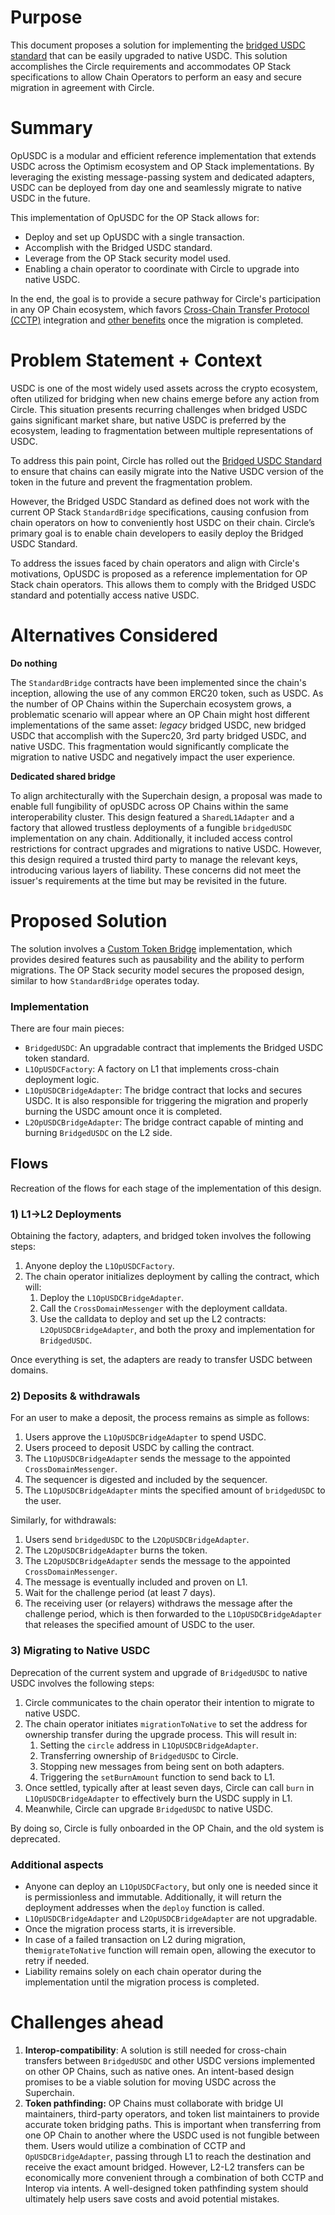 # Purpose

This document proposes a solution for implementing the [bridged USDC standard](https://www.circle.com/blog/bridged-usdc-standard) that can be easily upgraded to native USDC. This solution accomplishes the Circle requirements and accommodates OP Stack specifications to allow Chain Operators to perform an easy and secure migration in agreement with Circle.

# Summary

OpUSDC is a modular and efficient reference implementation that extends USDC across the Optimism ecosystem and OP Stack implementations. By leveraging the existing message-passing system and dedicated adapters, USDC can be deployed from day one and seamlessly migrate to native USDC in the future.

This implementation of OpUSDC for the OP Stack allows for:

- Deploy and set up OpUSDC with a single transaction.
- Accomplish with the Bridged USDC standard.
- Leverage from the OP Stack security model used.
- Enabling a chain operator to coordinate with Circle to upgrade into native USDC.

In the end, the goal is to provide a secure pathway for Circle's participation in any OP Chain ecosystem, which favors [Cross-Chain Transfer Protocol (CCTP)](https://www.notion.so/CCTP-USDC-d464d146ce244502af760a9b9e4765f4?pvs=21) integration and [other benefits](https://www.circle.com/blog/bridged-usdc-standard) once the migration is completed.

# Problem Statement + Context

USDC is one of the most widely used assets across the crypto ecosystem, often utilized for bridging when new chains emerge before any action from Circle. This situation presents recurring challenges when bridged USDC gains significant market share, but native USDC is preferred by the ecosystem, leading to fragmentation between multiple representations of USDC.

To address this pain point, Circle has rolled out the [Bridged USDC Standard](https://www.circle.com/blog/bridged-usdc-standard) to ensure that chains can easily migrate into the Native USDC version of the token in the future and prevent the fragmentation problem.

However, the Bridged USDC Standard as defined does not work with the current OP Stack `StandardBridge` specifications, causing confusion from chain operators on how to conveniently host USDC on their chain. Circle’s primary goal is to enable chain developers to easily deploy the Bridged USDC Standard. 

To address the issues faced by chain operators and align with Circle's motivations, OpUSDC is proposed as a reference implementation for OP Stack chain operators. This allows them to comply with the Bridged USDC standard and potentially access native USDC.

# Alternatives Considered

**Do nothing**

The `StandardBridge` contracts have been implemented since the chain's inception, allowing the use of any common ERC20 token, such as USDC. As the number of OP Chains within the Superchain ecosystem grows, a problematic scenario will appear where an OP Chain might host different implementations of the same asset: *legacy* bridged USDC, new bridged USDC that accomplish with the Superc20, 3rd party bridged USDC, and native USDC. This fragmentation would significantly complicate the migration to native USDC and negatively impact the user experience.

**Dedicated shared bridge**

To align architecturally with the Superchain design, a proposal was made to enable full fungibility of opUSDC across OP Chains within the same interoperability cluster. This design featured a `SharedL1Adapter` and a factory that allowed trustless deployments of a fungible `bridgedUSDC` implementation on any chain. Additionally, it included access control restrictions for contract upgrades and migrations to native USDC. However, this design required a trusted third party to manage the relevant keys, introducing various layers of liability. These concerns did not meet the issuer's requirements at the time but may be revisited in the future.

# Proposed Solution

The solution involves a [Custom Token Bridge](https://docs.optimism.io/builders/app-developers/bridging/custom-bridge) implementation, which provides desired features such as pausability and the ability to perform migrations. The OP Stack security model secures the proposed design, similar to how `StandardBridge` operates today.

### Implementation

There are four main pieces:

- `BridgedUSDC`: An upgradable contract that implements the Bridged USDC token standard.
- `L1OpUSDCFactory`: A factory on L1 that implements cross-chain deployment logic.
- `L1OpUSDCBridgeAdapter`: The bridge contract that locks and secures USDC. It is also responsible for triggering the migration and properly burning the USDC amount once it is completed.
- `L2OpUSDCBridgeAdapter`: The bridge contract capable of minting and burning `BridgedUSDC` on the L2 side.

## Flows

Recreation of the flows for each stage of the implementation of this design.

### 1) L1→L2 Deployments

Obtaining the factory, adapters, and bridged token involves the following steps:

1. Anyone deploy the `L1OpUSDCFactory`. 
2. The chain operator initializes deployment by calling the contract, which will:
    1. Deploy the `L1OpUSDCBridgeAdapter`.
    2. Call the `CrossDomainMessenger` with the deployment calldata.
    3. Use the calldata to deploy and set up the L2 contracts: `L2OpUSDCBridgeAdapter`, and both the proxy and implementation for `BridgedUSDC`.

Once everything is set, the adapters are ready to transfer USDC between domains.

### 2) Deposits & withdrawals

For an user to make a deposit, the process remains as simple as follows:

1. Users approve the `L1OpUSDCBridgeAdapter` to spend USDC.
2. Users proceed to deposit USDC by calling the contract.
3. The `L1OpUSDCBridgeAdapter` sends the message to the appointed `CrossDomainMessenger`.
4. The sequencer is digested and included by the sequencer.
5. The `L1OpUSDCBridgeAdapter` mints the specified amount of `bridgedUSDC` to the user.

Similarly, for withdrawals:

1. Users send `bridgedUSDC` to the `L2OpUSDCBridgeAdapter`.
2. The `L2OpUSDCBridgeAdapter` burns the token.
3. The `L2OpUSDCBridgeAdapter` sends the message to the appointed `CrossDomainMessenger`.
4. The message is eventually included and proven on L1.
5. Wait for the challenge period (at least 7 days).
6. The receiving user (or relayers) withdraws the message after the challenge period, which is then forwarded to the `L1OpUSDCBridgeAdapter` that releases the specified amount of USDC to the user.

### 3) Migrating to Native USDC

Deprecation of the current system and upgrade of `BridgedUSDC` to native USDC involves the following steps:

1. Circle communicates to the chain operator their intention to migrate to native USDC.
2. The chain operator initiates `migrationToNative` to set the address for ownership transfer during the upgrade process. This will result in:
    1. Setting the `circle` address in `L1OpUSDCBridgeAdapter`.
    2. Transferring ownership of `BridgedUSDC` to Circle.
    3. Stopping new messages from being sent on both adapters.
    4. Triggering the `setBurnAmount` function to send back to L1. 
3. Once settled, typically after at least seven days, Circle can call `burn` in `L1OpUSDCBridgeAdapter` to effectively burn the USDC supply in L1.
4. Meanwhile, Circle can upgrade `BridgedUSDC` to native USDC.

By doing so, Circle is fully onboarded in the OP Chain, and the old system is deprecated.

### **Additional aspects**

- Anyone can deploy an `L1OpUSDCFactory`, but only one is needed since it is permissionless and immutable. Additionally, it will return the deployment addresses when the `deploy` function is called.
- `L1OpUSDCBridgeAdapter` and `L2OpUSDCBridgeAdapter` are not upgradable.
- Once the migration process starts, it is irreversible.
- In case of a failed transaction on L2 during migration, the`migrateToNative` function will remain open, allowing the executor to retry if needed.
- Liability remains solely on each chain operator during the implementation until the migration process is completed.

# Challenges ahead

1. **Interop-compatibility**: A solution is still needed for cross-chain transfers between `BridgedUSDC` and other USDC versions implemented on other OP Chains, such as native ones. An intent-based design promises to be a viable solution for moving USDC across the Superchain.
2. **Token pathfinding:** OP Chains must collaborate with bridge UI maintainers, third-party operators, and token list maintainers to provide accurate token bridging paths. This is important when transferring from one OP Chain to another where the USDC used is not fungible between them. Users would utilize a combination of CCTP and `OpUSDCBridgeAdapter`, passing through L1 to reach the destination and receive the exact amount bridged. However, L2-L2 transfers can be economically more convenient through a combination of both CCTP and Interop via intents. A well-designed token pathfinding system should ultimately help users save costs and avoid potential mistakes.